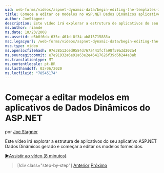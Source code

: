 ```yaml
---
uid: web-forms/videos/aspnet-dynamic-data/begin-editing-the-templates-in-aspnet-dynamic-data-applications
title: Comece a editar os modelos no ASP.NET Dados Dinâmicos aplicativos | Microsoft Docs
author: JoeStagner
description: Este vídeo irá explorar a estrutura de aplicativos do seu aplicativo ASP.NET Dados Dinâmicos gerado e começar a editar os modelos fornecidos.
ms.author: riande
ms.date: 10/23/2008
ms.assetid: e5b0f6da-635c-461d-8f34-ab815715888a
msc.legacyurl: /web-forms/videos/aspnet-dynamic-data/begin-editing-the-templates-in-aspnet-dynamic-data-applications
msc.type: video
ms.openlocfilehash: 97e38513ced9584d767a441fcfa98f59a3d202a4
ms.sourcegitcommit: e7e91932a6e91a63e2e46417626f39d6b244a3ab
ms.translationtype: MT
ms.contentlocale: pt-BR
ms.lasthandoff: 03/06/2020
ms.locfileid: "78545174"
---
```

# <a name="begin-editing-the-templates-in-aspnet-dynamic-data-applications"></a>Começar a editar modelos em aplicativos de Dados Dinâmicos do ASP.NET

por [Joe Stagner](https://github.com/JoeStagner)

Este vídeo irá explorar a estrutura de aplicativos do seu aplicativo ASP.NET Dados Dinâmicos gerado e começar a editar os modelos fornecidos.

[&#9654;Assistir ao vídeo (8 minutos)](https://channel9.msdn.com/Blogs/ASP-NET-Site-Videos/begin-editing-the-templates-in-aspnet-dynamic-data-applications)

> [!div class="step-by-step"]
> [Anterior](getting-started-with-dynamic-data.md)
> [Próximo](begin-modifying-dynamic-data-applications-with-url-routing.md)
